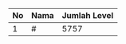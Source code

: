 | No | Nama            | Jumlah Level |
|----|-----------------|--------------|
| 1  | #    |    5757        |
